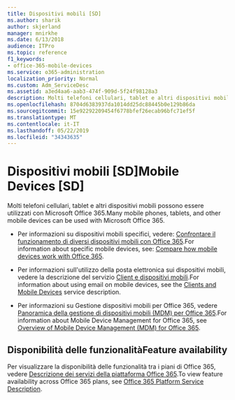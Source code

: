 ```yaml
---
title: Dispositivi mobili [SD]
ms.author: sharik
author: skjerland
manager: mnirkhe
ms.date: 6/13/2018
audience: ITPro
ms.topic: reference
f1_keywords:
- office-365-mobile-devices
ms.service: o365-administration
localization_priority: Normal
ms.custom: Adm_ServiceDesc
ms.assetid: a3ed4aa6-aab3-474f-909d-5f24f98128a3
description: Molti telefoni cellulari, tablet e altri dispositivi mobili possono essere utilizzati con Microsoft Office 365.
ms.openlocfilehash: 8704d6383937da1014dd25dc88445b0e129b86da
ms.sourcegitcommit: 15e92292209454f6778bfef26ecab96bfc71ef5f
ms.translationtype: MT
ms.contentlocale: it-IT
ms.lasthandoff: 05/22/2019
ms.locfileid: "34343635"
---
```

# <a name="mobile-devices-sd"></a><span data-ttu-id="65825-103">Dispositivi mobili [SD]</span><span class="sxs-lookup"><span data-stu-id="65825-103">Mobile Devices [SD]</span></span>

<span data-ttu-id="65825-104">Molti telefoni cellulari, tablet e altri dispositivi mobili possono essere utilizzati con Microsoft Office 365.</span><span class="sxs-lookup"><span data-stu-id="65825-104">Many mobile phones, tablets, and other mobile devices can be used with Microsoft Office 365.</span></span> 
  
- <span data-ttu-id="65825-105">Per informazioni su dispositivi mobili specifici, vedere: [Confrontare il funzionamento di diversi dispositivi mobili con Office 365](https://go.microsoft.com/fwlink/p/?LinkId=282337).</span><span class="sxs-lookup"><span data-stu-id="65825-105">For information about specific mobile devices, see: [Compare how mobile devices work with Office 365](https://go.microsoft.com/fwlink/p/?LinkId=282337).</span></span>
    
- <span data-ttu-id="65825-106">Per informazioni sull'utilizzo della posta elettronica sui dispositivi mobili, vedere la descrizione del servizio [Client e dispositivi mobili](../exchange-online-service-description/clients-and-mobile-devices.md).</span><span class="sxs-lookup"><span data-stu-id="65825-106">For information about using email on mobile devices, see the [Clients and Mobile Devices](../exchange-online-service-description/clients-and-mobile-devices.md) service description.</span></span> 
    
- <span data-ttu-id="65825-107">Per informazioni su Gestione dispositivi mobili per Office 365, vedere [Panoramica della gestione di dispositivi mobili (MDM) per Office 365](https://go.microsoft.com/fwlink/?linkid=808602).</span><span class="sxs-lookup"><span data-stu-id="65825-107">For information about Mobile Device Management for Office 365, see [Overview of Mobile Device Management (MDM) for Office 365](https://go.microsoft.com/fwlink/?linkid=808602).</span></span>
    
## <a name="feature-availability"></a><span data-ttu-id="65825-108">Disponibilità delle funzionalità</span><span class="sxs-lookup"><span data-stu-id="65825-108">Feature availability</span></span>

<span data-ttu-id="65825-109">Per visualizzare la disponibilità delle funzionalità tra i piani di Office 365, vedere [Descrizione dei servizi della piattaforma Office 365](https://technet.microsoft.com/en-us/library/office-365-platform-service-description.aspx).</span><span class="sxs-lookup"><span data-stu-id="65825-109">To view feature availability across Office 365 plans, see [Office 365 Platform Service Description](https://technet.microsoft.com/en-us/library/office-365-platform-service-description.aspx).</span></span>
  

